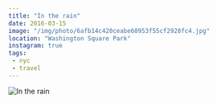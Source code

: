 ```yaml
---
title: "In the rain"
date: 2016-03-15
image: "/img/photo/6afb14c420ceabe60953f55cf2928fc4.jpg"
location: "Washington Square Park"
instagram: true
tags:
 - nyc
 - travel
---
```


![In the rain](/img/photo/6afb14c420ceabe60953f55cf2928fc4.jpg)
